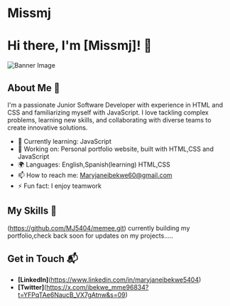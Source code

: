 # Missmj

# Hi there, I'm [Missmj]! 👋

![Banner Image](<img width="720" height="1280" alt="image" src="https://github.com/user-attachments/assets/e24217a4-fce5-4111-9683-bafe7fb74ff7" />
)

## About Me 🚀

I'm a passionate Junior Software Developer with experience in HTML and CSS and familiarizing myself with JavaScript. I love tackling complex problems, learning new skills, and collaborating with diverse teams to create innovative solutions.

- 🌱 Currently learning: JavaScript
- 🔭 Working on: Personal portfolio website, built with HTML,CSS and JavaScript
- 🌍 Languages: English,Spanish(learning) HTML,CSS
- 📫 How to reach me: Maryjaneibekwe60@gmail.com
- ⚡ Fun fact: I enjoy teamwork

## My Skills 🧠

(https://github.com/MJ5404/memee.git)
currently building my portfolio,check back soon for updates on my projects.....


## Get in Touch 📬


- **[LinkedIn]**(https://www.linkedin.com/in/maryjaneibekwe5404)
- **[Twitter]**(https://x.com/ibekwe_mme96834?t=YFPqTAe6NaucB_VX7gAtnw&s=09)


